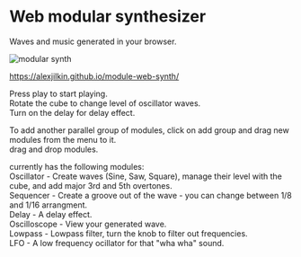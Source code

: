 # Web modular synthesizer
Waves and music generated in your browser.

![modular synth](https://user-images.githubusercontent.com/16067593/69498908-a9fe1980-0ef5-11ea-90ef-b40e907743d4.png)

https://alexjilkin.github.io/module-web-synth/

Press play to start playing.  
Rotate the cube to change level of oscillator waves.  
Turn on the delay for delay effect.  

To add another parallel group of modules, click on add group and drag new modules from the menu to it.  
drag and drop modules.  

currently has the following modules:   
  Oscillator - Create waves (Sine, Saw, Square), manage their level with the cube, and add major 3rd and 5th overtones.  
  Sequencer - Create a groove out of the wave - you can change between 1/8 and 1/16 arrangment.  
  Delay - A delay effect.  
  Oscilloscope - View your generated wave.  
  Lowpass - Lowpass filter, turn the knob to filter out frequencies.  
  LFO - A low frequency ocillator for that "wha wha" sound.  
  
